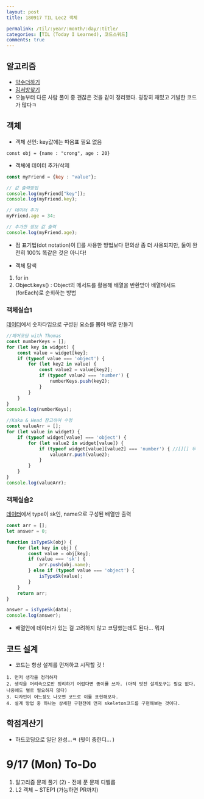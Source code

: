 ```yaml
---
layout: post
title: 180917 TIL Lec2 객체

permalink: /til/:year/:month/:day/:title/
categories: [TIL (Today I Learned), 코드스쿼드]
comments: true
---
```


## 알고리즘 
- [약수더하기](https://github.com/developersoom/algorithm_practice/blob/master/prgm_L1_addDivisor_180917.js)
- [김서방찾기](https://github.com/developersoom/algorithm_practice/blob/master/prgm_L1_findKim_180917.js)
- 오늘부터 다른 사람 풀이 중 괜찮은 것을 같이 정리했다. 굉장히 재밌고 기발한 코드가 많다ㅋ 


## 객체 
- 객체 선언: key값에는 따옴표 필요 없음

```text
const obj = {name : "crong", age : 20}
```

- 객체에 데이터 추가/삭제 

```javascript
const myFriend = {key : "value"};

// 값 출력방법
console.log(myFriend["key"]);
console.log(myFriend.key);

// 데이터 추가 
myFriend.age = 34;

// 추가한 정보 값 출력
console.log(myFriend.age);
```

- 점 표기법(dot notation)이 []를 사용한 방법보다 편의상 좀 더 사용되지만, 둘이 완전히 100% 똑같은 것은 아니다! 

- 객체 탐색
1) for in
2) Object.keys() : Object의 메서드를 활용해 배열을 반환받아 배열메서드(forEach)로 순회하는 방법

### 객체실습1
[데이터](https://gist.github.com/nigayo/ade2c3f74417fc202c8097214c965f27)에서 숫자타입으로 구성된 요소를 뽑아 배열 만들기

```javascript
//페어코딩 with Thomas
const numberKeys = [];
for (let key in widget) {
    const value = widget[key];
    if (typeof value === 'object') {
        for (let key2 in value) {
            const value2 = value[key2];
            if (typeof value2 === 'number') {
                numberKeys.push(key2);
            }
        }
    }
}
console.log(numberKeys);

//Kaka & Head 참고하여 수정
const valueArr = [];
for (let value in widget) {
    if (typeof widget[value] === 'object') {
        for (let value2 in widget[value]) {
            if (typeof widget[value][value2] === 'number') { //[][] 두 번써서 두 단계 안으로 들어갈 수 있다. 객체 in 객체?
                valueArr.push(value2);
            }
        }
    }
}
console.log(valueArr);
```

### 객체실습2
[데이터](https://gist.github.com/nigayo/a9a118977f82780441db664d6785efe3)에서 type이 sk인, name으로 구성된 배열만 출력

```javascript
const arr = [];
let answer = 0;

function isTypeSk(obj) {
    for (let key in obj) {
        const value = obj[key];
        if (value === 'sk') {
            arr.push(obj.name);
        } else if (typeof value === 'object') {
            isTypeSk(value);
        }
    }
    return arr;
}

answer = isTypeSk(data);
console.log(answer);
```

- 배열안에 데이터가 있는 걸 고려하지 않고 코딩했는데도 된다... 뭐지 

## 코드 설계
- 코드는 항상 설계를 먼저하고 시작할 것 ! 

```text
1. 먼저 생각을 정리하자
2. 생각을 머리속으로만 정리하기 어렵다면 종이를 쓰자. (아직 멋진 설계도구는 필요 없다. 나중에도 별로 필요하지 않다)
3. 디자인이 어느정도 나오면 코드로 이를 표현해보자.
4. 설계 방법 중 하나는 상세한 구현전에 먼저 skeleton코드를 구현해보는 것이다.
```

## 학점계산기
- 하드코딩으로 일단 완성...ㅋ (뭣이 중헌디... )


# 9/17 (Mon) To-Do
1. 알고리즘 문제 풀기 (2) - 전에 푼 문제 디벨롭
2. L2 객체 ~ STEP1 (가능하면 PR까지)
